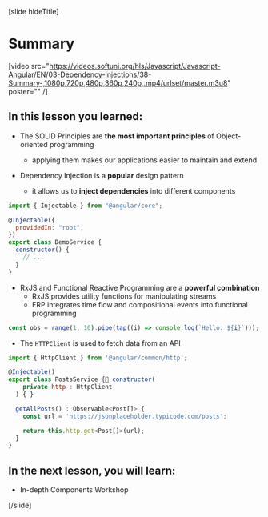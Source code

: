[slide hideTitle]

# Summary

[video src="https://videos.softuni.org/hls/Javascript/Javascript-Angular/EN/03-Dependency-Injections/38-Summary-,1080p,720p,480p,360p,240p,.mp4/urlset/master.m3u8" poster="" /]

## In this lesson you learned:

- The SOLID Principles are **the most important principles** of Object-oriented programming 
  - applying them makes our applications easier to maintain and extend

- Dependency Injection is a **popular** design pattern
  - it allows us to **inject dependencies** into different components

```js
import { Injectable } from "@angular/core";

@Injectable({
  providedIn: "root",
})
export class DemoService {
  constructor() {
    // ...
  }
}
```

- RxJS and Functional Reactive Programming are a **powerful combination**
  - RxJS provides utility functions for manipulating streams
  - FRP integrates time flow and compositional events into functional programming

```js
const obs = range(1, 10).pipe(tap((i) => console.log(`Hello: ${i}`)));
```

- The `HTTPClient` is used to fetch data from an API

```js
import { HttpClient } from '@angular/common/http';

@Injectable()
export class PostsService { constructor(
    private http : HttpClient
  ) { }

  getAllPosts() : Observable<Post[]> {
    const url = 'https://jsonplaceholder.typicode.com/posts';

    return this.http.get<Post[]>(url);
  }
}
```

## In the next lesson, you will learn:

- In-depth Components Workshop

[/slide]
